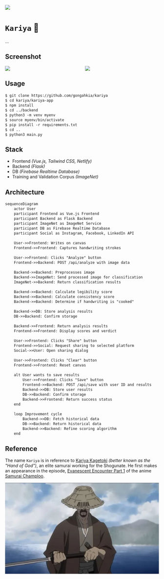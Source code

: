 [![](https://img.shields.io/badge/kariya_1.0.0-build-passing)](https://github.com/gongahkia/kariya/releases/tag/1.0.0)

# `Kariya` 🌻

...

## Screenshot

<div style="display: flex; justify-content: space-between;">
  <img src="./asset/reference/pdf.png" width="48%">
  <img src="./asset/reference/image.png" width="48%">
</div>

## Usage

```console
$ git clone https://github.com/gongahkia/kariya
$ cd kariya/kariya-app
$ npm install
$ cd ../backend
$ python3 -m venv myenv
$ source myenv/bin/activate
$ pip install -r requirements.txt
$ cd ..
$ python3 main.py
```

## Stack

* Frontend *(Vue.js, Tailwind CSS, Netlify)*
* Backend *(Flask)*
* DB *(Firebase Realtime Database)*
* Training and Validation Corpus *(ImageNet)*

## Architecture

```mermaid
sequenceDiagram
    actor User
    participant Frontend as Vue.js Frontend
    participant Backend as Flask Backend
    participant ImageNet as ImageNet Service
    participant DB as Firebase Realtime Database
    participant Social as Instagram, Facebook, LinkedIn API

    User->>Frontend: Writes on canvas
    Frontend->>Frontend: Captures handwriting strokes
    
    User->>Frontend: Clicks "Analyze" button
    Frontend->>Backend: POST /api/analyze with image data
    
    Backend->>Backend: Preprocesses image
    Backend->>ImageNet: Send processed image for classification
    ImageNet->>Backend: Return classification results
    
    Backend->>Backend: Calculate legibility score
    Backend->>Backend: Calculate consistency score
    Backend->>Backend: Determine if handwriting is "cooked"
    
    Backend->>DB: Store analysis results
    DB->>Backend: Confirm storage
    
    Backend->>Frontend: Return analysis results
    Frontend->>Frontend: Display scores and verdict
    
    User->>Frontend: Clicks "Share" button
    Frontend->>Social: Request sharing to selected platform
    Social->>User: Open sharing dialog
    
    User->>Frontend: Clicks "Clear" button
    Frontend->>Frontend: Reset canvas
    
    alt User wants to save results
        User->>Frontend: Clicks "Save" button
        Frontend->>Backend: POST /api/save with user ID and results
        Backend->>DB: Store user results
        DB->>Backend: Confirm storage
        Backend->>Frontend: Return success status
    end
    
    loop Improvement cycle
        Backend->>DB: Fetch historical data
        DB->>Backend: Return historical data
        Backend->>Backend: Refine scoring algorithm
    end
```

## Reference

The name `Kariya` is in reference to [Kariya Kagetoki](https://champloo.fandom.com/wiki/Kariya_Kagetoki) *(better known as the "Hand of God")*, an elite samurai working for the Shogunate. He first makes an appearance in the episode, [Evanescent Encounter Part 1](https://champloo.fandom.com/wiki/Evanescent_Encounter_(Part_1)) of the anime [Samurai Champloo](https://champloo.fandom.com/wiki/Samurai_Champloo_Wiki).

![](./asset/logo/kariya.webp)